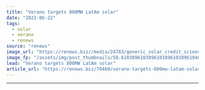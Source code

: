 ```yaml
---
title: "Verano targets 800MW LatAm solar"
date: "2021-06-22"
tags: 
  - solar
  - verano
  - renews
source: "renews"
image_url: "https://renews.biz//media/24783/generic_solar_credit_science_in_hd-unsplash.jpeg?mode=crop&width=770&heightratio=0.6103896103896103896103896104&slimmage=true"
image_fp: "/assets/img/post_thumbnails/58.6103896103896103896103896104&slimmage=true"
lead: "Verano targets 800MW LatAm solar"
article_url: "https://renews.biz/70460/verano-targets-800mw-latam-solar/"
---
```


---
